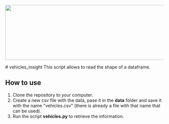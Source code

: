 <p align="center">
  <img width="750" height="175" src="https://upload.wikimedia.org/wikipedia/commons/f/f7/Nikola_Motor_Logo.png">
</p>
# vehicles_insight
This script allows to read the shape of a dataframe.

## **How to use**
1. Clone the repository to your computer.
2. Create a new csv file with the data, pase it in the **data** folder and save it with the name "vehicles.csv" (there is already a file with that name that can be used).
3. Run the script **vehicles.py** to retrieve the information.
